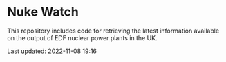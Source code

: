 # Nuke Watch

This repository includes code for retrieving the latest information available on the output of EDF nuclear power plants in the UK.

Last updated: 2022-11-08 19:16